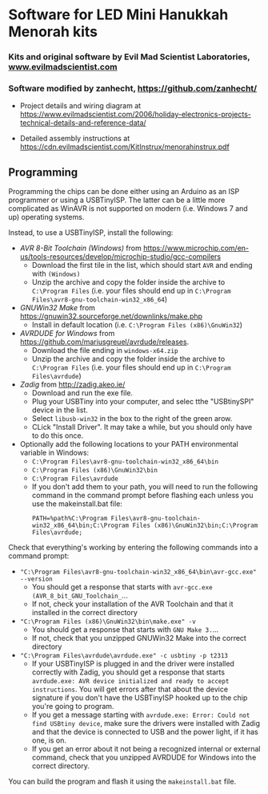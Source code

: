 # Software for LED Mini Hanukkah Menorah kits
### Kits and original software by Evil Mad Scientist Laboratories, www.evilmadscientist.com

### Software modified by zanhecht, https://github.com/zanhecht/

* Project details and wiring diagram at https://www.evilmadscientist.com/2006/holiday-electronics-projects-technical-details-and-reference-data/

* Detailed assembly instructions at https://cdn.evilmadscientist.com/KitInstrux/menorahinstrux.pdf

## Programming

Programming the chips can be done either using an Arduino as an ISP programmer or using a USBTinyISP. The latter can be a little more complicated as WinAVR is not supported on modern (i.e. Windows 7 and up) operating systems.

Instead, to use a USBTinyISP, install the following:

* _AVR 8-Bit Toolchain (Windows)_ from https://www.microchip.com/en-us/tools-resources/develop/microchip-studio/gcc-compilers
  * Download the first tile in the list, which should start `AVR` and ending with `(Windows)`
  * Unzip the archive and copy the folder inside the archive to `C:\Program Files` (i.e. your files should end up in `C:\Program Files\avr8-gnu-toolchain-win32_x86_64`)
* _GNUWin32 Make_ from https://gnuwin32.sourceforge.net/downlinks/make.php
  * Install in default location (i.e. `C:\Program Files (x86)\GnuWin32`)
* _AVRDUDE for Windows_ from https://github.com/mariusgreuel/avrdude/releases.
  * Download the file ending in `windows-x64.zip`
  * Unzip the archive and copy the folder inside the archive to `C:\Program Files` (i.e. your files should end up in `C:\Program Files\avrdude`)
* _Zadig_ from http://zadig.akeo.ie/
  * Download and run the exe file.
  * Plug your USBTiny into your computer, and selec tthe "USBtinySPI" device in the list.
  * Select `libusb-win32` in the box to the right of the green arow.
  * CLick "Install Driver". It may take a while, but you should only have to do this once.
* Optionally add the following locations to your PATH environmental variable in Windows:
    * `C:\Program Files\avr8-gnu-toolchain-win32_x86_64\bin`
    * `C:\Program Files (x86)\GnuWin32\bin`
    * `C:\Program Files\avrdude`
  * If you don't add them to your path, you will need to run the following command in the command prompt before flashing each unless you use the makeinstall.bat file:
    ```
    PATH=%path%C:\Program Files\avr8-gnu-toolchain-win32_x86_64\bin;C:\Program Files (x86)\GnuWin32\bin;C:\Program Files\avrdude;
    ```
    
Check that everything's working by entering the following commands into a command prompt:
* `"C:\Program Files\avr8-gnu-toolchain-win32_x86_64\bin\avr-gcc.exe" --version`
  * You should get a response that starts with `avr-gcc.exe (AVR_8_bit_GNU_Toolchain_`...
  * If not, check your installation of the AVR Toolchain and that it installed in the correct directory
* `"C:\Program Files (x86)\GnuWin32\bin\make.exe" -v`
  * You should get a response that starts with `GNU Make 3.`...
  * If not, check that you unzipped GNUWin32 Make into the correct directory
* `"C:\Program Files\avrdude\avrdude.exe" -c usbtiny -p t2313`
  * If your USBTinyISP is plugged in and the driver were installed correctly with Zadig, you should get a response that starts `avrdude.exe: AVR device initialized and ready to accept instructions`. You will get errors after that about the device signature if you don't have the USBTinyISP hooked up to the chip you're going to program.
  * If you get a message starting with `avrdude.exe: Error: Could not find USBtiny device`, make sure the drivers were installed with Zadig and that the device is connected to USB and the power light, if it has one, is on.
  * If you get an error about it not being a recognized internal or external command, check that you unzipped AVRDUDE for Windows into the correct directory.

You can build the program and flash it using the `makeinstall.bat` file.
